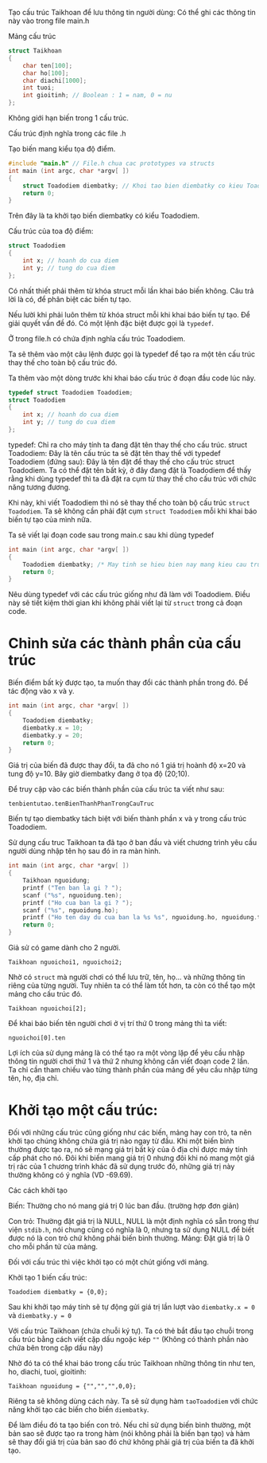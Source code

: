 Tạo cấu trúc Taikhoan để lưu thông tin người dùng:
Có thể ghi các thông tin này vào trong file main.h


Mảng cấu trúc
```c
struct Taikhoan
{
	char ten[100];
	char ho[100];
	char diachi[1000];
	int tuoi;
	int gioitinh; // Boolean : 1 = nam, 0 = nu
};
```

Không giới hạn biến trong 1 cấu trúc.

Cấu trúc định nghĩa trong các file .h


Tạo biến mang kiểu tọa độ điểm.
```c
#include "main.h" // File.h chua cac prototypes va structs
int main (int argc, char *argv[ ])
{
	struct Toadodiem diembatky; // Khoi tao bien diembatky co kieu Toadodiem
	return 0;
}
```

Trên đây là ta khởi tạo biến diembatky có kiểu Toadodiem.



Cấu trúc của toa độ điểm:
```c
struct Toadodiem
{
	int x; // hoanh do cua diem
	int y; // tung do cua diem
};
```

Có nhất thiết phải thêm từ khóa struct mỗi lần khai báo biến không.
Câu trả lời là có, để phân biệt các biến tự tạo.

Nếu lười khi phải luôn thêm từ khóa struct mỗi khi khai báo biến tự tạo. Để giải quyết vấn đề đó. Có một lệnh đặc biệt được gọi là `typedef`.

Ở trong file.h có chứa định nghĩa cấu trúc Toadodiem.

Ta sẽ thêm vào một câu lệnh được gọi là typedef để tạo ra một tên cấu trúc thay thế cho toàn bộ cấu trúc đó.

Ta thêm vào một dòng trước khi khai báo cấu trúc ở đoạn đầu code lúc nãy.

```c
typedef struct Toadodiem Toadodiem;
struct Toadodiem
{
	int x; // hoanh do cua diem
	int y; // tung do cua diem
};
```

typedef: Chỉ ra cho máy tính ta đang đặt tên thay thế cho cấu trúc.
struct  Toadodiem: Đây là tên cấu trúc ta sẽ đặt tên thay thế với typedef
Toadodiem (đứng sau): Đây là tên đặt để thay thế cho cấu trúc struct Toadodiem. Ta có thể đặt tên bất kỳ, ở đây đang đặt là Toadodiem để thấy rằng khi dùng typedef thì ta đã đặt ra cụm từ thay thế cho cấu trúc với chức năng tương đương.

Khi này, khi viết Toadodiem thì nó sẽ thay thế cho toàn bộ cấu trúc `struct Toadodiem`. Ta sẽ không cần phải đặt cụm `struct Toadodiem` mỗi khi khai báo biến tự tạo của mình nữa.

Ta sẽ viết lại đoạn code sau trong main.c sau khi dùng typedef

```c
int main (int argc, char *argv[ ])
{
	Toadodiem diembatky; /* May tinh se hieu bien nay mang kieu cau truc Toadodiem sau khi da duoc dat ten thay the boi typedef */
	return 0;
}
```

Nêu dùng typedef với các cấu trúc giống như đã làm với Toadodiem. Điều này sẽ tiết kiệm thời gian khi không phải viết lại từ `struct` trong cả đoạn code. 


# Chỉnh sửa các thành phần của cấu trúc #

Biến điểm bất kỳ được tạo, ta muốn thay đổi các thành phần trong đó.
Để tác động vào x và y. 

```c
int main (int argc, char *argv[ ])
{
	Toadodiem diembatky;
	diembatky.x = 10;
	diembatky.y = 20;
	return 0;
}
```

Giá trị của biến đã được thay đổi, ta đã cho nó 1 giá trị hoành độ x=20 và tung độ y=10. Bây giờ diembatky đang ở tọa độ (20;10).

Để truy cập vào các biến thành phần của cấu trúc ta viết như sau:

`tenbientutao.tenBienThanhPhanTrongCauTruc`

Biến tự tạo diembatky tách biệt với biến thành phần x và y trong cấu trúc Toadodiem.

Sử dụng cấu truc Taikhoan ta đã tạo ở ban đầu và viết chương trình yêu cầu người dùng nhập tên họ sau đó in ra màn hình.

```c
int main (int argc, char *argv[ ])
{
	Taikhoan nguoidung;
	printf ("Ten ban la gi ? ");
	scanf ("%s", nguoidung.ten);
	printf ("Ho cua ban la gi ? ");
	scanf ("%s", nguoidung.ho);
	printf ("Ho ten day du cua ban la %s %s", nguoidung.ho, nguoidung.ten);
	return 0;
}
``` 

Giả sử có game dành cho 2 người.

`Taikhoan nguoichoi1, nguoichoi2;`

Nhờ có `struct` mà người chơi có thể lưu trữ, tên, họ... và những thông tin riêng của từng người.
Tuy nhiên ta có thể làm tốt hơn, ta còn có thể tạo một mảng cho cấu trúc đó.

`Taikhoan nguoichoi[2];`

Để khai báo biến tên người chơi ở vị trí thứ 0 trong mảng thì ta viết:

`nguoichoi[0].ten`

Lợi ích của sử dụng mảng là có thể tạo ra một vòng lặp để yêu cầu nhập thông tin người chơi thứ 1 và thứ 2 nhưng không cần viết đoạn code 2 lần.
Ta chỉ cần tham chiếu vào từng thành phần của mảng để yêu cầu nhập từng tên, họ, địa chỉ.


# Khởi tạo một cấu trúc: #

Đối với những cấu trúc cũng giống như các biến, mảng hay con trỏ, ta nên khởi tạo chúng không chứa giá trị nào ngay từ đầu. Khi một biến bình thường được tạo ra, nó sẽ mạng giá trị bất kỳ của ô địa chỉ được máy tính cấp phát cho nó. Đôi khi biến mang giá trị 0 nhưng đôi khi nó mang một giá trị rác của 1 chương trình khác đã sử dụng trước đó, những giá trị này thường không có ý nghĩa (VD -69.69).

Các cách khởi tạo

Biến: Thường cho nó mang giá trị 0 lúc ban đầu. (trường hợp đơn giản)

Con trỏ: Thường đặt giá trị là NULL, NULL là một định nghĩa có sẵn trong thư viện `stdib.h`, nói chung cũng có nghĩa là 0, nhưng ta sử dụng NULL để biết được nó là con trỏ chứ không phải biến bình thường. 
Mảng: Đặt giá trị là 0 cho mỗi phần tử của mảng.

Đối với cấu trúc thì việc khởi tạo có một chút giống với mảng.

Khởi tạo 1 biến cấu trúc: 

`Toadodiem diembatky = {0,0};`

Sau khi khởi tạo máy tính sẽ tự động gửi giá trị lần lượt vào `diembatky.x = 0` và `diembatky.y = 0`

Với cấu trúc Taikhoan (chứa chuỗi ký tự). Ta có thẻ bắt đầu tạo chuỗi trong cấu trúc bằng cách viết cặp dấu ngoặc kép `""` (Không có thành phần nào chứa bên trong cặp dấu này)

Nhờ đó ta có thể khai báo trong cấu trúc Taikhoan những thông tin như ten, ho, diachi, tuoi, gioitinh:

`Taikhoan nguoidung = {"","","",0,0};`

Riêng ta sẽ không dùng cách này. Ta sẽ sử dụng hàm `taoToadodiem` với chức năng khởi tạo các biến cho biến `diembatky`.

Để làm điều đó ta tạo biến con trỏ. Nếu chỉ sử dụng biến bình thường, một bản sao sẽ được tạo ra trong hàm (nói không phải là biến bạn tạo) và hàm sẽ thay đổi giá trị của bản sao đó chứ không phải giá trị của biến ta đã khởi tạo.